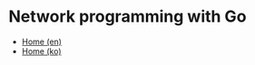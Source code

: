 # Network programming with Go

* [Home (en)](https://www.gitbook.com/book/jannewmarch/network-programming-with-go-golang-)
* [Home (ko)](http://www.joinc.co.kr/modules/moniwiki/wiki.php/man/12/golang/networkProgramming)
